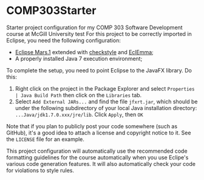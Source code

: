 # COMP303Starter
Starter project configuration for my COMP 303 Software Development course at McGill University
test
For this project to be correctly imported in Eclipse, you need the following configuration:

* [Eclipse Mars.1](https://www.eclipse.org/downloads/index.php) extended with [checkstyle](http://marketplace.eclipse.org/content/checkstyle-plug) and [EclEmma](http://marketplace.eclipse.org/content/eclemma-java-code-coverage);
* A properly installed Java 7 execution environment;

To complete the setup, you need to point Eclipse to the JavaFX library. Do this:
1. Right click on the project in the Package Explorer and select `Properties | Java Build Path` then click on the `Libraries` tab.
2. Select `Add External JARs...` and find the file `jfxrt.jar`, which should be under the following subdirectory of your local Java installation directory: `...Java/jdk1.7.0.xxx/jre/lib`. Click `Apply`, then `OK`

Note that if you plan to publicly post your code somewhere (such as GitHub), it's a good idea to attach a license and copyright notice to it. See the `LICENSE` file for an example.

This project configuration will automatically use the recommended code formatting guidelines for the course automatically when you use Eclipe's various code generation features. It will also automatically check your code for violations to style rules.
